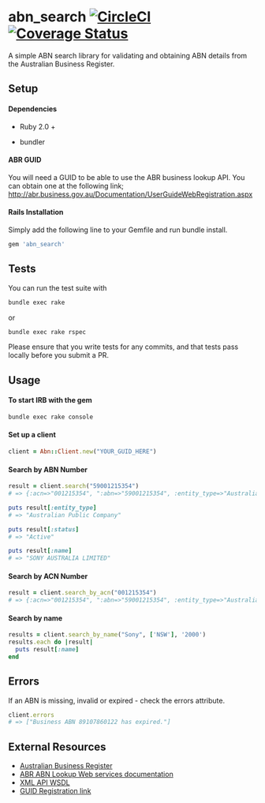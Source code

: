 abn_search [![CircleCI](https://circleci.com/gh/Oneflare/abn_search/tree/master.svg?style=svg)](https://circleci.com/gh/Oneflare/abn_search/tree/master) [![Coverage Status](https://coveralls.io/repos/github/Oneflare/abn_search/badge.svg?branch=master)](https://coveralls.io/github/Oneflare/abn_search?branch=master)
================
A simple ABN search library for validating and obtaining ABN details from the Australian Business Register.

## Setup

#### Dependencies
* Ruby 2.0 +

* bundler

#### ABR GUID
You will need a GUID to be able to use the ABR business lookup API. You can obtain one at the following link;
http://abr.business.gov.au/Documentation/UserGuideWebRegistration.aspx

#### Rails Installation
Simply add the following line to your Gemfile and run bundle install.

```ruby
gem 'abn_search'
```

## Tests
You can run the test suite with
```bash
bundle exec rake
```
or
```bash
bundle exec rake rspec
```

Please ensure that you write tests for any commits, and that tests pass locally before you submit a PR.

## Usage

#### To start IRB with the gem
```bash
bundle exec rake console
```

#### Set up a client
```ruby
client = Abn::Client.new("YOUR_GUID_HERE")
```

#### Search by ABN Number
```ruby
result = client.search("59001215354")
# => {:acn=>"001215354", ":abn=>"59001215354", :entity_type=>"Australian Public Company", :status=>"Active", :main_name=>"SONY AUSTRALIA LIMITED", :trading_name=>"", :legal_name=>"", :other_trading_name=>"", :name=>"SONY AUSTRALIA LIMITED"}

puts result[:entity_type]
# => "Australian Public Company"

puts result[:status]
# => "Active"

puts result[:name]
# => "SONY AUSTRALIA LIMITED"
```

#### Search by ACN Number
```ruby
result = client.search_by_acn("001215354")
# => {:acn=>"001215354", ":abn=>"59001215354", :entity_type=>"Australian Public Company", :status=>"Active", :main_name=>"SONY AUSTRALIA LIMITED", :trading_name=>"", :legal_name=>"", :other_trading_name=>"", :name=>"SONY AUSTRALIA LIMITED"}
```

#### Search by name
```ruby
results = client.search_by_name("Sony", ['NSW'], '2000')
results.each do |result|
  puts result[:name]
end
```

## Errors
If an ABN is missing, invalid or expired - check the errors attribute.

```ruby
client.errors
# => ["Business ABN 89107860122 has expired."]
```

## External Resources
- [Australian Business Register](https://www.abr.business.gov.au/)
- [ABR ABN Lookup Web services documentation](https://abr.business.gov.au/Documentation/Index)
- [XML API WSDL](https://abr.business.gov.au/abrxmlsearch/abrxmlsearch.asmx)
- [GUID Registration link](https://abr.business.gov.au/Documentation/UserGuideWebRegistration.aspx)
